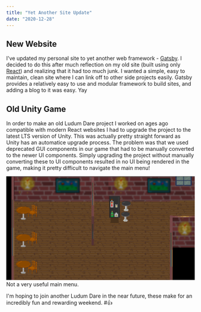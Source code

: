 ```yaml
---
title: "Yet Another Site Update"
date: "2020-12-28"
---
```


## New Website

I've updated my personal site to yet another web framework - [Gatsby](https://www.gatsbyjs.com/). I decided to do this after much reflection on my old site (built using only [React](https://reactjs.org/)) and realizing that it had too much junk. I wanted a simple, easy to maintain, clean site where I can link off to other side projects easily. Gatsby provides a relatively easy to use and modular framework to build sites, and adding a blog to it was easy. Yay

## Old Unity Game

In order to make an old Ludum Dare project I worked on ages ago compatible with modern React websites I had to upgrade the project to the latest LTS version of Unity. This was actually pretty straight forward as Unity has an automatice upgrade process. The problem was that we used deprecated GUI components in our game that had to be manually converted to the newer UI components. Simply upgrading the project without manually converting these to UI components resulted in no UI being rendered in the game, making it pretty difficult to navigate the main menu!

![Demon Shanker 2 with no GUI.](ds2_no_gui.png)
Not a very useful main menu.

I'm hoping to join another Ludum Dare in the near future, these make for an incredibly fun and rewarding weekend. #:+1:
